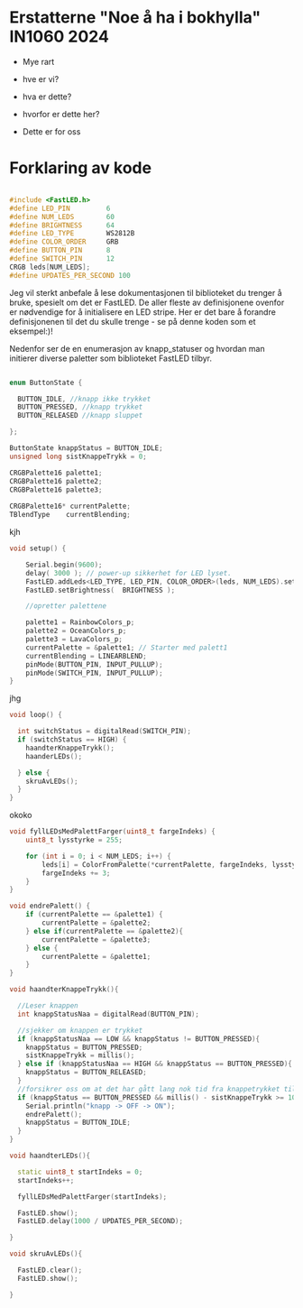 # Erstatterne "Noe å ha i bokhylla" IN1060 2024

- Mye rart

- hve er vi?
- hva er dette?
- hvorfor er dette her?
- Dette er for oss


# Forklaring av kode

```c++

#include <FastLED.h>
#define LED_PIN         6
#define NUM_LEDS        60
#define BRIGHTNESS      64
#define LED_TYPE        WS2812B
#define COLOR_ORDER     GRB
#define BUTTON_PIN      8 
#define SWITCH_PIN      12 
CRGB leds[NUM_LEDS];
#define UPDATES_PER_SECOND 100
```

Jeg vil sterkt anbefale å lese dokumentasjonen til biblioteket du trenger å bruke, spesielt om det er FastLED. De aller fleste av definisjonene ovenfor er nødvendige for å initialisere en LED stripe.
Her er det bare å forandre definisjonenen til det du skulle trenge - se på denne koden som et eksempel:)!

Nedenfor ser de en enumerasjon av knapp_statuser og hvordan man initierer diverse paletter som biblioteket FastLED tilbyr.

```c++

enum ButtonState {

  BUTTON_IDLE, //knapp ikke trykket
  BUTTON_PRESSED, //knapp trykket
  BUTTON_RELEASED //knapp sluppet

};

ButtonState knappStatus = BUTTON_IDLE;
unsigned long sistKnappeTrykk = 0;

CRGBPalette16 palette1;
CRGBPalette16 palette2;
CRGBPalette16 palette3;
 
CRGBPalette16* currentPalette;
TBlendType    currentBlending;
```
kjh

```c++
void setup() {

    Serial.begin(9600);
    delay( 3000 ); // power-up sikkerhet for LED lyset. 
    FastLED.addLeds<LED_TYPE, LED_PIN, COLOR_ORDER>(leds, NUM_LEDS).setCorrection( TypicalLEDStrip );
    FastLED.setBrightness(  BRIGHTNESS );

    //opretter palettene

    palette1 = RainbowColors_p;
    palette2 = OceanColors_p;
    palette3 = LavaColors_p;
    currentPalette = &palette1; // Starter med palett1
    currentBlending = LINEARBLEND;
    pinMode(BUTTON_PIN, INPUT_PULLUP);
    pinMode(SWITCH_PIN, INPUT_PULLUP);
}
```
jhg

```c++
void loop() {

  int switchStatus = digitalRead(SWITCH_PIN);
  if (switchStatus == HIGH) {
    haandterKnappeTrykk();
    haanderLEDs();

  } else {
    skruAvLEDs();
  }
}
```
okoko

```c++
void fyllLEDsMedPalettFarger(uint8_t fargeIndeks) {
    uint8_t lysstyrke = 255;

    for (int i = 0; i < NUM_LEDS; i++) {
        leds[i] = ColorFromPalette(*currentPalette, fargeIndeks, lysstyrke, currentBlending);
        fargeIndeks += 3;
    }
}
```

```c++
void endrePalett() {
    if (currentPalette == &palette1) {
        currentPalette = &palette2;
    } else if(currentPalette == &palette2){
        currentPalette = &palette3;
    } else {
        currentPalette = &palette1;
    }
}
```

```c++
void haandterKnappeTrykk(){

  //Leser knappen
  int knappStatusNaa = digitalRead(BUTTON_PIN);

  //sjekker om knappen er trykket
  if (knappStatusNaa == LOW && knappStatus != BUTTON_PRESSED){
    knappStatus = BUTTON_PRESSED;
    sistKnappeTrykk = millis();
  } else if (knappStatusNaa == HIGH && knappStatus == BUTTON_PRESSED){
    knappStatus = BUTTON_RELEASED;
  }
  //forsikrer oss om at det har gått lang nok tid fra knappetrykket til palettet endrer seg. 
  if (knappStatus == BUTTON_PRESSED && millis() - sistKnappeTrykk >= 100){
    Serial.println("knapp -> OFF -> ON");
    endrePalett();
    knappStatus = BUTTON_IDLE;
  }
}
```

```c++
void haandterLEDs(){

  static uint8_t startIndeks = 0;
  startIndeks++;

  fyllLEDsMedPalettFarger(startIndeks);

  FastLED.show();
  FastLED.delay(1000 / UPDATES_PER_SECOND);

}
```

```c++
void skruAvLEDs(){

  FastLED.clear();
  FastLED.show();

}

```
